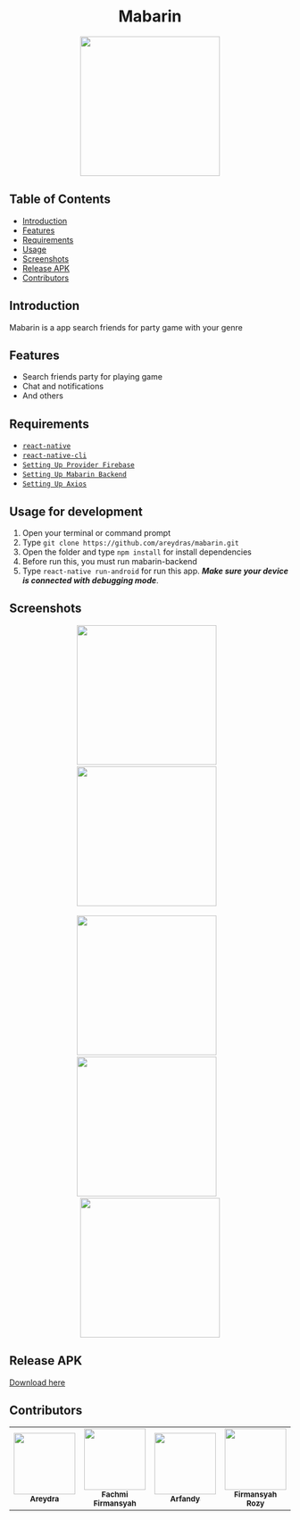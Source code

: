 <h1 align='center'>Mabarin</h1>
<p align="center">
  <img src="https://user-images.githubusercontent.com/52324743/67383988-752b3980-f5ba-11e9-9a7e-909f903e702d.png" width="250px"/>
</p>

## Table of Contents

- [Introduction](#introduction)
- [Features](#features)
- [Requirements](#requirements)
- [Usage](#usage-for-development)
- [Screenshots](#screenshots)
- [Release APK](#release-apk)
- [Contributors](#contributors)


## Introduction
Mabarin is a app search friends for party game with your genre

## Features
* Search friends party for playing game
* Chat and notifications
* And others

## Requirements
* [`react-native`](https://facebook.github.io/react-native/docs/getting-started)
* [`react-native-cli`](https://facebook.github.io/react-native/docs/getting-started)
* [`Setting Up Provider Firebase`](https://console.firebase.google.com)
* [`Setting Up Mabarin Backend`](https://github.com/rozy97/mabarin-backend)
* [`Setting Up Axios`](https://github.com/axios/axios)

## Usage for development
1. Open your terminal or command prompt
2. Type `git clone https://github.com/areydras/mabarin.git`
3. Open the folder and type `npm install` for install dependencies
4. Before run this, you must run mabarin-backend
5. Type `react-native run-android` for run this app. ***Make sure your device is connected with debugging mode***.

## Screenshots
  <p align="center">
    <span>
      <img src="https://imgur.com/7DlfIbj.gif" width="250px" />
      &nbsp;&nbsp;
      <img src="https://imgur.com/wdJKx0z.gif" width="250px" />
      &nbsp;&nbsp;
    </span>
  </p>
<p align="center">
    <span>
      <img src="https://imgur.com/z0Ps3hw.gif" width="250px" />
      &nbsp;&nbsp;
      <img src="https://imgur.com/SHkVWKH.gif" width="250px" />
      &nbsp;&nbsp;
      <img src="https://imgur.com/fcSDoKH.gif" width="250px" />
    </span>
  </p>
  
## Release APK
<a href="https://bit.ly/32Ctw3Q">
  Download here
</a>

## Contributors

<table border="0">
  <tr>
    <td align="center">
      <a href="https://github.com/areydras">
        <img width="110" src="https://avatars3.githubusercontent.com/u/10308406?s=460&v=4"><br/>
          <sub><b>Areydra</b></sub>
      </a>
    </td>
    <td align="center">
      <a href="https://github.com/firmansyahfachmi">
        <img width="110" src="https://avatars1.githubusercontent.com/u/52324743?s=460&v=4"><br/>
          <sub><b>Fachmi Firmansyah</b></sub>
      </a>
    </td>
    <td align="center">
      <a href="https://github.com/Oreki13">
        <img width="110" src="https://avatars2.githubusercontent.com/u/52338405?s=460&v=4"><br/>
          <sub><b>Arfandy</b></sub>
      </a>
    </td>
    <td align="center">
      <a href="https://github.com/rozy97">
        <img width="110" src="https://avatars1.githubusercontent.com/rozy97"><br/>
          <sub><b>Firmansyah Rozy</b></sub>
      </a>
    </td>
  </tr>
</table>
